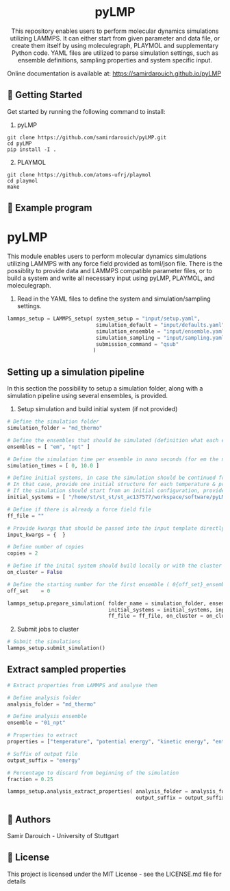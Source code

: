 <h1 align="center">
  pyLMP
</h1>
<p align="center">This repository enables users to perform molecular dynamics simulations utilizing LAMMPS. It can either start from given parameter and data file, or create them itself by using moleculegraph, PLAYMOL and supplementary Python code. YAML files are utilized to parse simulation settings, such as ensemble definitions, sampling properties and system specific input.  </p>

Online documentation is available at: https://samirdarouich.github.io/pyLMP

## 🚀 Getting Started

Get started by running the following command to install:

1. pyLMP
```
git clone https://github.com/samirdarouich/pyLMP.git
cd pyLMP
pip install -I .
```
2. PLAYMOL
```
git clone https://github.com/atoms-ufrj/playmol
cd playmol
make
```


## 🐍 Example program

# pyLMP

This module enables users to perform molecular dynamics simulations utilizing LAMMPS with any force field provided as toml/json file. 
There is the possiblity to provide data and LAMMPS compatible parameter files, or to build a system and write all necessary input using pyLMP, PLAYMOL, and moleculegraph.

1) Read in the YAML files to define the system and simulation/sampling settings.

```python
lammps_setup = LAMMPS_setup( system_setup = "input/setup.yaml", 
                             simulation_default = "input/defaults.yaml",
                             simulation_ensemble = "input/ensemble.yaml",
                             simulation_sampling = "input/sampling.yaml",
                             submission_command = "qsub"
                            )
```

## Setting up a simulation pipeline

In this section the possibility to setup a simulation folder, along with a simulation pipeline using several ensembles, is provided.

1) Setup simulation and build initial system (if not provided)

```python
# Define the simulation folder
simulation_folder = "md_thermo"

# Define the ensembles that should be simulated (definition what each ensemble means is provided in yaml file)
ensembles = [ "em", "npt" ] 

# Define the simulation time per ensemble in nano seconds (for em the number of iterations is provided in the ensemble yaml)
simulation_times = [ 0, 10.0 ]

# Define initial systems, in case the simulation should be continued from a prior simulation.
# In that case, provide one initial structure for each temperature & pressure state.
# If the simulation should start from an initial configuration, provide an empty list.
initial_systems = [ "/home/st/st_st/st_ac137577/workspace/software/pyLMP/example/butane_hexane/md_thermo/temp_343_pres_4/build/system.data" ]

# Define if there is already a force field file
ff_file = ""

# Provide kwargs that should be passed into the input template directly
input_kwargs = {  }

# Define number of copies
copies = 2

# Define if the inital system should build locally or with the cluster
on_cluster = False

# Define the starting number for the first ensemble ( 0{off_set}_ensemble )
off_set    = 0

lammps_setup.prepare_simulation( folder_name = simulation_folder, ensembles = ensembles, simulation_times = simulation_times,
                                 initial_systems = initial_systems, input_kwargs = input_kwargs, copies = copies,
                                 ff_file = ff_file, on_cluster = on_cluster,  off_set = off_set )
```

2) Submit jobs to cluster

```python
# Submit the simulations
lammps_setup.submit_simulation()
```
## Extract sampled properties

```python
# Extract properties from LAMMPS and analyse them

# Define analysis folder
analysis_folder = "md_thermo"

# Define analysis ensemble
ensemble = "01_npt"  

# Properties to extract
properties = ["temperature", "potential energy", "kinetic energy", "enthalpy"]

# Suffix of output file
output_suffix = "energy"

# Percentage to discard from beginning of the simulation
fraction = 0.25

lammps_setup.analysis_extract_properties( analysis_folder = analysis_folder, ensemble = ensemble, extracted_properties = properties, 
                                          output_suffix = output_suffix, fraction =  fraction )
```


## 👫 Authors

Samir Darouich - University of Stuttgart

## 📄 License

This project is licensed under the MIT License - see the LICENSE.md file for details
